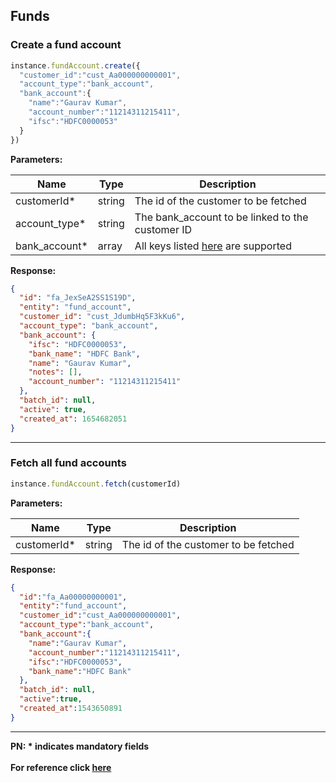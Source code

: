 ## Funds

### Create a fund account
```js
instance.fundAccount.create({
  "customer_id":"cust_Aa000000000001",
  "account_type":"bank_account",
  "bank_account":{
    "name":"Gaurav Kumar",
    "account_number":"11214311215411",
    "ifsc":"HDFC0000053"
  }
})
```

**Parameters:**

| Name          | Type        | Description                                 |
|---------------|-------------|---------------------------------------------|
| customerId*   | string      | The id of the customer to be fetched  |
| account_type* | string      | The bank_account to be linked to the customer ID  |
| bank_account* | array      | All keys listed [here](https://razorpay.com/docs/payments/customers/customer-fund-account-api/#create-a-fund-account) are supported |

**Response:**
```json
{
  "id": "fa_JexSeA2SS1S19D",
  "entity": "fund_account",
  "customer_id": "cust_JdumbHq5F3kKu6",
  "account_type": "bank_account",
  "bank_account": {
    "ifsc": "HDFC0000053",
    "bank_name": "HDFC Bank",
    "name": "Gaurav Kumar",
    "notes": [],
    "account_number": "11214311215411"
  },
  "batch_id": null,
  "active": true,
  "created_at": 1654682051
}
```
-------------------------------------------------------------------------------------------------------

### Fetch all fund accounts

```js
instance.fundAccount.fetch(customerId)
```

**Parameters:**

| Name          | Type        | Description                                 |
|---------------|-------------|---------------------------------------------|
| customerId*   | string      | The id of the customer to be fetched  |

**Response:**
```json
{
  "id":"fa_Aa00000000001",
  "entity":"fund_account",
  "customer_id":"cust_Aa000000000001",
  "account_type":"bank_account",
  "bank_account":{
    "name":"Gaurav Kumar",
    "account_number":"11214311215411",
    "ifsc":"HDFC0000053",
    "bank_name":"HDFC Bank"
  },
  "batch_id": null,
  "active":true,
  "created_at":1543650891
}
```
-------------------------------------------------------------------------------------------------------

**PN: * indicates mandatory fields**
<br>
<br>
**For reference click [here](https://razorpay.com/docs/payments/customers/customer-fund-account-api/)**